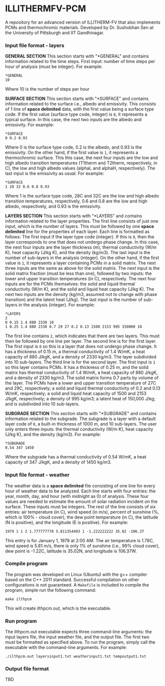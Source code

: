 # ILLITHERMFV-PCM
A repository for an advanced version of ILLITHERM-FV that also implements PCMs and thermochromic materials. Developed by Dr. Sushobhan Sen at the University of Pittsburgh and IIT Gandhinagar.

### Input file format - layers
**GENERAL SECTION**
This section starts with "*GENERAL" and contains information related to the time steps.
First input: number of time steps per hour of analysis (must be integer). For example:
```
*GENERAL
10
```
Where 10 is the number of steps per hour

**SURFACE SECTION**
This section starts with "*SURFACE" and contains information related to the surface i.e., albedo and emissivity. This consists of 1 line of **space delimited** data, with the first value being a surface type code.
If the first value (surface type code, integer) is `0`, it represents a typical surface. In this case, the next two inputs are the albedo and emissivity. For example:
```
*SURFACE
0 0.2 0.93
```
Where 0 is the surface type code, 0.2 is the albedo, and 0.93 is the emissivity.
On the other hand, if the first value is `1`, it represents a thermochromic surface. This this case, the next four inputs are the low and high albedo transition temperatures (T1therm and T2therm, respectively, in C), the low and high albedo values (alphaL and alphaH, respectively). The last input is the emissivity as usual. For example:
```
*SURFACE
1 28 32 0.6 0.8 0.93
```
Where 1 is the surface type code, 28C and 32C are the low and high albedo transition temperatures, respectively, 0.6 and 0.8 are the low and high albedo, respectively, and 0.93 is the emissivity.

**LAYERS SECTION**
This section starts with "*LAYERS" and contains information related to the layer properties. The first line consists of just one input, which is the number of layers. This must be followed by one **space delimited** line for the properties of each layer. Each line is formatted as follows:
The first input if the layer type code (integer). If this is `0`, then the layer corresponds to one that does not undergo phase change. In this case, the next four inputs are the layer thickness (m), thermal conductivity (W/m K), heat capacity (J/kg K), and the density (kg/m3). The last input is the number of sub-layers in the analysis (integer).
On the other hand, if the first value is `1`, it represents a layer containing PCMs in a solid matrix. The next three inputs are the same as above for the solid matrix. The next input is the solid matrix fraction (must be less than one), followed by two inputs: the lower and upper transition temperatures (in C), respectively. The next four inputs are for the PCMs themselves: the solid and liquid thermal conductivity (W/m K), and the solid and liquid heat capacity (J/kg K). The next two inputs are the density (kg/m3, assumed not to change with phase transition) and the latent heat (J/kg). The last input is the number of sub-layers in the analysis (integer). For example:
```
*LAYERS
2
0 0.15 1.4 880 2330 10
1 0.25 1.4 880 2330 0.7 29 27 0.2 0.13 1500 2153 995 150000 10
```
The first line contains `2`, which indicates that there are two layers. This must then be followed by one line per layer.
The second line is for the first layer. The first input is `0` so this is a layer that does not undergo phase change. It has a thickness of 0.15 m, a thermal conductivity of 1.4 W/mK, a heat capacity of 880 J/kgK, and a density of 2330 kg/m3. The layer subdivided into 10 sub-layers.
The third line is for the second layer. The first input is `1` so this layer contains PCMs. It has a thickness of 0.25 m, and the solid matrix has  thermal conductivity of 1.4 W/mK, a heat capacity of 880 J/kgK, and a density of 2330 kg/m3. The solid matrix forms 0.7 parts by volume of the layer. The PCMs have a lower and upper transition temperature of 27C and 29C, respectively; a solid and liquid thermal conductivity of 0.2 and 0.13 W/mK, respectively; a solid and liquid heat capacity of 1500 and 2153 J/kgK, respectively; a density of 995 kg/m3; a latent heat of 150,000 J/kg; and is subdivided into 10 sub-layers.

**SUBGRADE SECTION**
This section starts with "*SUBGRADE" and contains information related to the subgrade. The subgrade is a layer with a default layer code of `0`, a built-in thickness of 1000 m, and 10 sub-layers. The user only enters three inputs: the thermal conductivity (W/m K), heat capacity (J/kg K), and the density (kg/m3). For example:
```
*SUBGRADE
0.54 347 1450
```
Where the subgrade has a thermal conductivity of 0.54 W/mK, a heat capacity of 347 J/kgK, and a density of 1450 kg/m3.

### Input file format - weather
The weather data is a **space delimited** file consisting of one line for every hour of weather data to be analyzed. Each line starts with four entries: the year, month, day, and hour (with midnight as 0) of analysis. These four values are needed to estimate the amount of solar radiation incident on the surface. These inputs must be integers. The rest of the line consists of six entries: air temperature (in C), wind speed (in m/s), percent of sunshine (%, which is 100% - cloud cover), the dew point temperature (in C), the latitude (N is positive), and the longitude (E is positive). For example:
```
1979 1 1 2 1.777777778 5.811354493 1 -1.222222222 35.02 -106.37
```
This entry is for January 1, 1979 at 2:00 AM. The air temperature is 1.78C, wind speed is 5.81 m/s, there is only 1% of sunshine (i.e., 99% cloud cover), dew point is -1.22C, latitude is 35.02N, and longitude is 106.37W.

### Compile program
The program was developed on Linux (Ubuntu) with the g++ compiler based on the C++ 2011 standard. Successful compilation on other configurations is not guaranteed. A `Makefile` is included to compile the program, simple run the following command:
```
make ilthpcm
```
This will create ilthpcm.out, which is the executable. 

### Run program
The ilthpcm.out executable expects three command-line arguments: the input layers file, the input weather file, and the output file. The first two must be formatted as specified above. To run the program, simply call the executable with the command-line arguments. For example:
```
./ilthpcm.out layersinput1.txt weatherinput1.txt tempoutput1.txt
```

### Output file format
TBD